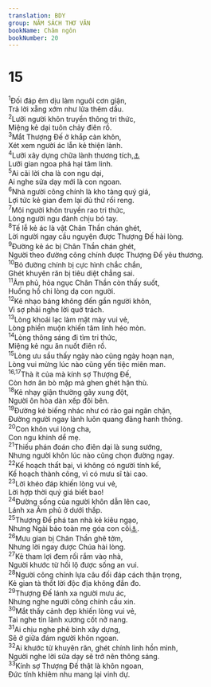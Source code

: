 ```yaml
---
translation: BDY
group: NĂM SÁCH THƠ VĂN
bookName: Châm ngôn 
bookNumber: 20
---
```


<div class="title"><h1>15</h1></div>
<span class="verse ch_15_1"><sup>1</sup>Đối đáp êm dịu làm nguôi cơn giận,<br/>Trả lời xẵng xớm như lửa thêm dầu.<br/></span>
<span class="verse ch_15_2"><sup>2</sup>Lưỡi người khôn truyền thông tri thức,<br/>Miệng kẻ dại tuôn chảy điên rồ.<br/></span>
<span class="verse ch_15_3"><sup>3</sup>Mắt Thượng Đế ở khắp càn khôn,<br/>Xét xem người ác lẫn kẻ thiện lành.<br/></span>
<span class="verse ch_15_4"><sup>4</sup>Lưỡi xây dựng chữa lành thương tích,<a href="#" data-toggle="tooltip" data-placement="bottom" title="như cây sự sống">⚓</a><br/>Lưỡi gian ngoa phá hại tâm linh.<br/></span>
<span class="verse ch_15_5"><sup>5</sup>Ai cãi lời cha là con ngu dại,<br/>Ai nghe sửa dạy mới là con ngoan.<br/></span>
<span class="verse ch_15_6"><sup>6</sup>Nhà người công chính là kho tàng quý giá,<br/>Lợi tức kẻ gian đem lại đủ thứ rối reng.<br/></span>
<span class="verse ch_15_7"><sup>7</sup>Môi người khôn truyền rao tri thức,<br/>Lòng người ngu đành chịu bó tay.<br/></span>
<span class="verse ch_15_8"><sup>8</sup>Tế lễ kẻ ác là vật Chân Thần chán ghét,<br/>Lời người ngay cầu nguyện được Thượng Đế hài lòng.<br/></span>
<span class="verse ch_15_9"><sup>9</sup>Đường kẻ ác bị Chân Thần chán ghét,<br/>Người theo đường công chính được Thượng Đế yêu thương.<br/></span>
<span class="verse ch_15_10"><sup>10</sup>Bỏ đường chính bị cực hình chắc chắn,<br/>Ghét khuyên răn bị tiêu diệt chẳng sai.<br/></span>
<span class="verse ch_15_11"><sup>11</sup>Âm phủ, hỏa ngục Chân Thần còn thấy suốt,<br/>Huống hồ chi lòng dạ con người.<br/></span>
<span class="verse ch_15_12"><sup>12</sup>Kẻ nhạo báng không đến gần người khôn,<br/>Vì sợ phải nghe lời quở trách.<br/></span>
<span class="verse ch_15_13"><sup>13</sup>Lòng khoái lạc làm mặt mày vui vẻ,<br/>Lòng phiền muộn khiến tâm linh héo mòn.<br/></span>
<span class="verse ch_15_14"><sup>14</sup>Lòng thông sáng đi tìm tri thức,<br/>Miệng kẻ ngu ăn nuốt điên rồ.<br/></span>
<span class="verse ch_15_15"><sup>15</sup>Lòng ưu sầu thấy ngày nào cũng ngày hoạn nạn,<br/>Lòng vui mừng lúc nào cũng yến tiệc miên man.<br/></span>
<span class="verse ch_15_16 ch_15_17"><sup>16,17</sup>Thà ít của mà kính sợ Thượng Đế,<br/>Còn hơn ăn bò mập mà ghen ghét hận thù.<br/></span>
<span class="verse ch_15_18"><sup>18</sup>Kẻ nhạy giận thường gây xung đột,<br/>Người ôn hòa dàn xếp đôi bên.<br/></span>
<span class="verse ch_15_19"><sup>19</sup>Đường kẻ biếng nhác như có rào gai ngăn chặn,<br/>Đường người ngay lành luôn quang đãng hanh thông.<br/></span>
<span class="verse ch_15_20"><sup>20</sup>Con khôn vui lòng cha,<br/>Con ngu khinh dể mẹ.<br/></span>
<span class="verse ch_15_21"><sup>21</sup>Thiếu phán đoán cho điên dại là sung sướng,<br/>Nhưng người khôn lúc nào cũng chọn đường ngay.<br/></span>
<span class="verse ch_15_22"><sup>22</sup>Kế hoạch thất bại, vì không có người tính kế,<br/>Kế hoạch thành công, vì có mưu sĩ tài cao.<br/></span>
<span class="verse ch_15_23"><sup>23</sup>Lời khéo đáp khiến lòng vui vẻ,<br/>Lời hợp thời quý giá biết bao!<br/></span>
<span class="verse ch_15_24"><sup>24</sup>Đường sống của người khôn dẫn lên cao,<br/>Lánh xa Âm phủ ở dưới thấp.<br/></span>
<span class="verse ch_15_25"><sup>25</sup>Thượng Đế phá tan nhà kẻ kiêu ngạo,<br/>Nhưng Ngài bảo toàn mẹ góa con côi<a href="#" data-toggle="tooltip" data-placement="bottom" title="bảo toàn ranh giới người góa bụa">⚓</a>.<br/></span>
<span class="verse ch_15_26"><sup>26</sup>Mưu gian bị Chân Thần ghê tởm,<br/>Nhưng lời ngay được Chúa hài lòng.<br/></span>
<span class="verse ch_15_27"><sup>27</sup>Kẻ tham lợi đem rối rắm vào nhà,<br/>Người khước từ hối lộ được sống an vui.<br/></span>
<span class="verse ch_15_28"><sup>28</sup>Người công chính lựa câu đối đáp cách thận trọng,<br/>Kẻ gian tà thốt lời độc địa không đắn đo.<br/></span>
<span class="verse ch_15_29"><sup>29</sup>Thượng Đế lánh xa người mưu ác,<br/>Nhưng nghe người công chính cầu xin.<br/></span>
<span class="verse ch_15_30"><sup>30</sup>Mắt thấy cảnh đẹp khiến lòng vui vẻ,<br/>Tai nghe tin lành xương cốt nở nang.<br/></span>
<span class="verse ch_15_31"><sup>31</sup>Ai chịu nghe phê bình xây dựng,<br/>Sẽ ở giữa đám người khôn ngoan.<br/></span>
<span class="verse ch_15_32"><sup>32</sup>Ai khước từ khuyên răn, ghét chính linh hồn mình,<br/>Người nghe lời sửa dạy sẽ trở nên thông sáng.<br/></span>
<span class="verse ch_15_33"><sup>33</sup>Kính sợ Thượng Đế thật là khôn ngoan,<br/>Đức tính khiêm nhu mang lại vinh dự.</span>
